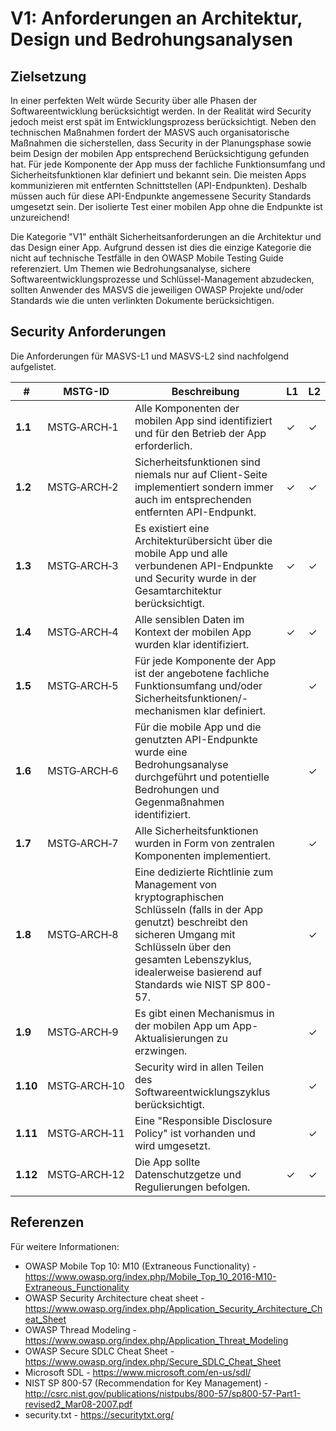 # V1: Anforderungen an Architektur, Design und Bedrohungsanalysen

## Zielsetzung

In einer perfekten Welt würde Security über alle Phasen der Softwareentwicklung berücksichtigt werden. In der Realität wird Security jedoch meist erst spät im Entwicklungsprozess berücksichtigt. Neben den technischen Maßnahmen fordert der MASVS auch organisatorische Maßnahmen die sicherstellen, dass Security in der Planungsphase sowie beim Design der mobilen App entsprechend Berücksichtigung gefunden hat. Für jede Komponente der App muss der fachliche Funktionsumfang und Sicherheitsfunktionen klar definiert und bekannt sein. Die meisten Apps kommunizieren mit entfernten Schnittstellen (API-Endpunkten). Deshalb müssen auch für diese API-Endpunkte angemessene Security Standards umgesetzt sein. Der isolierte Test einer mobilen App ohne die Endpunkte ist unzureichend!

Die Kategorie "V1" enthält Sicherheitsanforderungen an die Architektur und das Design einer App. Aufgrund dessen ist dies die einzige Kategorie die nicht auf technische Testfälle in den OWASP Mobile Testing Guide referenziert. Um Themen wie Bedrohungsanalyse, sichere Softwareentwicklungsprozesse und Schlüssel-Management abzudecken, sollten Anwender des MASVS die jeweiligen OWASP Projekte und/oder Standards wie die unten verlinkten Dokumente berücksichtigen.

<div style="page-break-after: always;">
</div>

## Security Anforderungen

Die Anforderungen für MASVS-L1 und MASVS-L2 sind nachfolgend aufgelistet.

| # | MSTG-ID | Beschreibung | L1 | L2 |
| --- | --- | --- | --- | --- |
| **1.1** | MSTG‑ARCH‑1 | Alle Komponenten der mobilen App sind identifiziert und für den Betrieb der App erforderlich. | ✓ | ✓ |
| **1.2** | MSTG‑ARCH‑2 | Sicherheitsfunktionen sind niemals nur auf Client-Seite implementiert sondern immer auch im entsprechenden entfernten API-Endpunkt. | ✓ | ✓ |
| **1.3** | MSTG‑ARCH‑3 | Es existiert eine Architekturübersicht über die mobile App und alle verbundenen API-Endpunkte und Security wurde in der Gesamtarchitektur berücksichtigt. | ✓ | ✓ |
| **1.4** | MSTG‑ARCH‑4 | Alle sensiblen Daten im Kontext der mobilen App wurden klar identifiziert. | ✓ | ✓ |
| **1.5** | MSTG‑ARCH‑5 | Für jede Komponente der App ist der angebotene fachliche Funktionsumfang und/oder Sicherheitsfunktionen/-mechanismen klar definiert.  |   | ✓ |
| **1.6** | MSTG‑ARCH‑6 | Für die mobile App und die genutzten API-Endpunkte wurde eine Bedrohungsanalyse durchgeführt und potentielle Bedrohungen und Gegenmaßnahmen identifiziert. |   | ✓ |
| **1.7** | MSTG‑ARCH‑7 | Alle Sicherheitsfunktionen wurden in Form von zentralen Komponenten implementiert. |   | ✓ |
| **1.8** | MSTG‑ARCH‑8 | Eine dedizierte Richtlinie zum Management von kryptographischen Schlüsseln (falls in der App genutzt) beschreibt den sicheren Umgang mit Schlüsseln über den gesamten Lebenszyklus, idealerweise basierend auf Standards wie NIST SP 800-57. |   | ✓ |
| **1.9** | MSTG‑ARCH‑9 | Es gibt einen Mechanismus in der mobilen App um App-Aktualisierungen zu erzwingen. |   | ✓ |
| **1.10** | MSTG‑ARCH‑10 | Security wird in allen Teilen des Softwareentwicklungszyklus berücksichtigt. |   | ✓ |
| **1.11** | MSTG‑ARCH‑11 | Eine "Responsible Disclosure Policy" ist vorhanden und wird umgesetzt. |   | ✓ |
| **1.12** | MSTG‑ARCH‑12 | Die App sollte Datenschutzgetze und Regulierungen befolgen. | ✓ | ✓ |

<div style="page-break-after: always;" >
</div>

## Referenzen

Für weitere Informationen:

- OWASP Mobile Top 10: M10 (Extraneous Functionality) - <https://www.owasp.org/index.php/Mobile_Top_10_2016-M10-Extraneous_Functionality>
- OWASP Security Architecture cheat sheet - <https://www.owasp.org/index.php/Application_Security_Architecture_Cheat_Sheet>
- OWASP Thread Modeling - <https://www.owasp.org/index.php/Application_Threat_Modeling>
- OWASP Secure SDLC Cheat Sheet - <https://www.owasp.org/index.php/Secure_SDLC_Cheat_Sheet>
- Microsoft SDL - <https://www.microsoft.com/en-us/sdl/>
- NIST SP 800-57 (Recommendation for Key Management) - <http://csrc.nist.gov/publications/nistpubs/800-57/sp800-57-Part1-revised2_Mar08-2007.pdf>
- security.txt - <https://securitytxt.org/>
